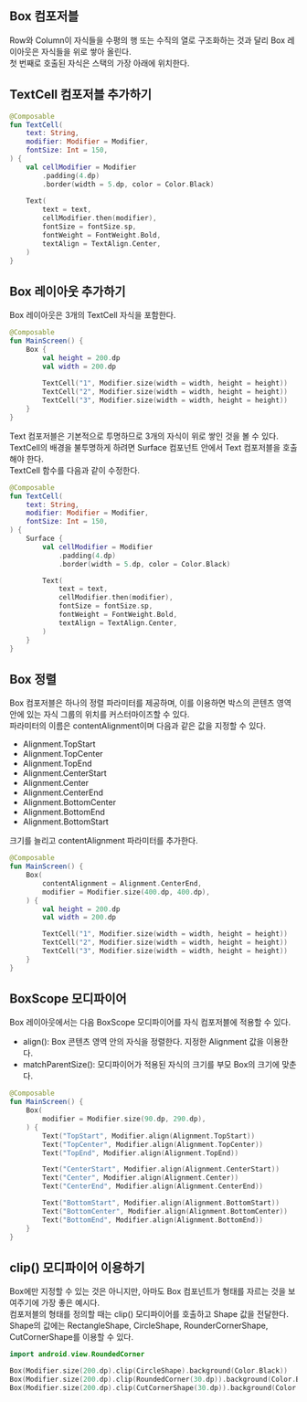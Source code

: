 ## Box 컴포저블

Row와 Column이 자식들을 수평의 행 또는 수직의 열로 구조화하는 것과 달리 Box 레이아웃은 자식들을 위로 쌓아 올린다.  
첫 번째로 호출된 자식은 스택의 가장 아래에 위치한다.

## TextCell 컴포저블 추가하기

```kotlin
@Composable
fun TextCell(
    text: String,
    modifier: Modifier = Modifier,
    fontSize: Int = 150,
) {
    val cellModifier = Modifier
        .padding(4.dp)
        .border(width = 5.dp, color = Color.Black)
    
    Text(
        text = text,
        cellModifier.then(modifier),
        fontSize = fontSize.sp,
        fontWeight = FontWeight.Bold,
        textAlign = TextAlign.Center,
    )
}
```

## Box 레이아웃 추가하기

Box 레이아웃은 3개의 TextCell 자식을 포함한다.

```kotlin
@Composable
fun MainScreen() {
    Box { 
        val height = 200.dp
        val width = 200.dp
        
        TextCell("1", Modifier.size(width = width, height = height))
        TextCell("2", Modifier.size(width = width, height = height))
        TextCell("3", Modifier.size(width = width, height = height))
    }
}
```

Text 컴포저블은 기본적으로 투명하므로 3개의 자식이 위로 쌓인 것을 볼 수 있다.  
TextCell의 배경을 불투명하게 하려면 Surface 컴포넌트 안에서 Text 컴포저블을 호출해야 한다.  
TextCell 함수를 다음과 같이 수정한다.

```kotlin
@Composable
fun TextCell(
    text: String,
    modifier: Modifier = Modifier,
    fontSize: Int = 150,
) {
    Surface {
        val cellModifier = Modifier
            .padding(4.dp)
            .border(width = 5.dp, color = Color.Black)

        Text(
            text = text,
            cellModifier.then(modifier),
            fontSize = fontSize.sp,
            fontWeight = FontWeight.Bold,
            textAlign = TextAlign.Center,
        )
    }
}
```

## Box 정렬

Box 컴포저블은 하나의 정렬 파라미터를 제공하며, 이를 이용하면 박스의 콘텐츠 영역 안에 있는 자식 그룹의 위치를 커스터마이즈할 수 있다.  
파라미터의 이름은 contentAlignment이며 다음과 같은 값을 지정할 수 있다.
- Alignment.TopStart
- Alignment.TopCenter
- Alignment.TopEnd
- Alignment.CenterStart
- Alignment.Center
- Alignment.CenterEnd
- Alignment.BottomCenter
- Alignment.BottomEnd
- Alignment.BottomStart

크기를 늘리고 contentAlignment 파라미터를 추가한다.

```kotlin
@Composable
fun MainScreen() {
    Box(
        contentAlignment = Alignment.CenterEnd,
        modifier = Modifier.size(400.dp, 400.dp),
    ) {
        val height = 200.dp
        val width = 200.dp

        TextCell("1", Modifier.size(width = width, height = height))
        TextCell("2", Modifier.size(width = width, height = height))
        TextCell("3", Modifier.size(width = width, height = height))
    }
}
```

## BoxScope 모디파이어

Box 레이아웃에서는 다음 BoxScope 모디파이어를 자식 컴포저블에 적용할 수 있다.
- align(): Box 콘텐츠 영역 안의 자식을 정렬한다. 지정한 Alignment 값을 이용한다.
- matchParentSize(): 모디파이어가 적용된 자식의 크기를 부모 Box의 크기에 맞춘다.

```kotlin
@Composable
fun MainScreen() {
    Box(
        modifier = Modifier.size(90.dp, 290.dp),
    ) {
        Text("TopStart", Modifier.align(Alignment.TopStart))
        Text("TopCenter", Modifier.align(Alignment.TopCenter))
        Text("TopEnd", Modifier.align(Alignment.TopEnd))

        Text("CenterStart", Modifier.align(Alignment.CenterStart))
        Text("Center", Modifier.align(Alignment.Center))
        Text("CenterEnd", Modifier.align(Alignment.CenterEnd))

        Text("BottomStart", Modifier.align(Alignment.BottomStart))
        Text("BottomCenter", Modifier.align(Alignment.BottomCenter))
        Text("BottomEnd", Modifier.align(Alignment.BottomEnd))
    }
}
```

## clip() 모디파이어 이용하기

Box에만 지정할 수 있는 것은 아니지만, 아마도 Box 컴포넌트가 형태를 자르는 것을 보여주기에 가장 좋은 예시다.  
컴포저블의 형태를 정의할 때는 clip() 모디파이어를 호출하고 Shape 값을 전달한다.  
Shape의 값에는 RectangleShape, CircleShape, RounderCornerShape, CutCornerShape를 이용할 수 있다.

```kotlin
import android.view.RoundedCorner

Box(Modifier.size(200.dp).clip(CircleShape).background(Color.Black))
Box(Modifier.size(200.dp).clip(RoundedCorner(30.dp)).background(Color.Black))
Box(Modifier.size(200.dp).clip(CutCornerShape(30.dp)).background(Color.Black))
```
